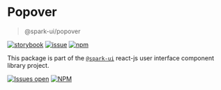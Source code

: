 # Popover

> @spark-ui/popover

[![storybook](https://img.shields.io/badge/storybook-black?logo=storybook)](https://sparkui.vercel.app/?path=/docs/components-popover--docs)
[![issue](https://img.shields.io/badge/report%20a%20bug-black?logo=openbugbounty&logoColor=red)](https://github.com/adevinta/spark/issues/new?&projects=4&template=bug-report.yml&assignees=&labels=Component,Component%3A%20popover)
[![npm](https://img.shields.io/npm/dt/%40spark-ui/popover?logo=npm&labelColor=black)](https://www.npmjs.com/package/@spark-ui/popover)

This package is part of the [`@spark-ui`](https://github.com/adevinta/spark) react-js user interface component library project.

[![Issues open](https://img.shields.io/github/issues-search/adevinta/spark?query=is%3Aopen%20label%3A%22Component%3A%20popover%22&logo=openbugbounty&logoColor=red&label=issues%20open&color=red)](https://github.com/adevinta/spark/issues?q=is%3Aopen+label%3Apopover)
[![NPM](https://img.shields.io/npm/l/%40spark-ui%2Fpopover)](https://github.com/adevinta/spark/blob/main/packages/components/popover/LICENSE.md)
